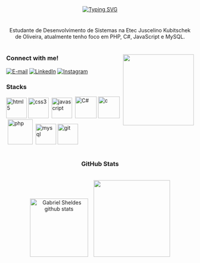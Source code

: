 <div align="center">
  <a href="https://git.io/typing-svg">
    <img src="https://readme-typing-svg.demolab.com?font=Fira+Code&weight=500&size=22&pause=1000&color=7809DE&center=true&vCenter=true&random=false&width=524&lines=i'm+Gabriel+Sheldes!" alt="Typing SVG">
  </a>
</div>

<img align="center" alt="" src="./src/header-gif.gif">

#

<p align="center">Estudante de Desenvolvimento de Sistemas na Etec Juscelino Kubitschek de Oliveira, atualmente tenho foco em PHP, C#, JavaScript e MySQL.
  
#

<img align="right" alt="" height="190px" src="./src/study.gif">

<h3 align="left">Connect with me!</h3>

[![E-mail](https://img.shields.io/badge/-Email-000?style=for-the-badge&logo=microsoft-outlook&logoColor=FF00F6&color:FFF)](mailto:gabrielsheldes@gmail.com)
[![LinkedIn](https://img.shields.io/badge/-LinkedIn-000?style=for-the-badge&logo=linkedin&logoColor=FF00F6&color:FFF)](https://www.linkedin.com/in/gabriel-sheldes-185ab02b0)
[![Instagram](https://img.shields.io/badge/-Instagram-000?style=for-the-badge&logo=instagram&logoColor=FF00F6&color:FFF)](https://www.instagram.com/@Sheldinho07)


<h3 align="left">Stacks</h3>

<div align="left">
  <img height="55px" src="https://cdn.jsdelivr.net/gh/devicons/devicon/icons/html5/html5-original.svg" alt="html5"  />
  <img height="55px" src="https://cdn.jsdelivr.net/gh/devicons/devicon/icons/css3/css3-original.svg" alt="css3"  />
   &nbsp;<img height="55px" src="https://cdn.jsdelivr.net/gh/devicons/devicon/icons/javascript/javascript-plain.svg" alt="javascript"  />
   &nbsp;<img height="58px" src="https://raw.githubusercontent.com/marwin1991/profile-technology-icons/refs/heads/main/icons/c%23.png" alt="C#"  />
  <img height="58px" src="https://cdn.jsdelivr.net/gh/devicons/devicon/icons/c/c-original.svg" alt="c"  />
    &nbsp;<img height="67px" src="https://raw.githubusercontent.com/marwin1991/profile-technology-icons/refs/heads/main/icons/php_(elephpant).png" alt="php"  />
   &nbsp;<img height="55px" src="https://cdn.jsdelivr.net/gh/devicons/devicon/icons/mysql/mysql-original.svg" alt="mysql"  />
  <img height="55px" src="https://raw.githubusercontent.com/marwin1991/profile-technology-icons/refs/heads/main/icons/git.png" alt="git"  />

#

<div style="text-align: center;" align="center">
  <h3>GitHub Stats</h3>
  <br>

 <img height="156rem" src="https://github-readme-stats.vercel.app/api?username=GabrielSheldes&show_icons=true&count_private=true&hide_border=true&title_color=9745f5&icon_color=9745F5&text_color=c9d1d9&bg_color=0d1117" alt="Gabriel Sheldes github stats"/> 
  &nbsp;&nbsp;&nbsp;<img height="205rem" src="https://github-readme-stats.vercel.app/api/top-langs/?username=GabrielSheldes&layout=compact&hide_border=true&hide=html,css,svg,c,markdown,sql&title_color=9745f5&text_color=FFFFFF&bg_color=0d1117&langs_count=8" />

  </a>
</div>


